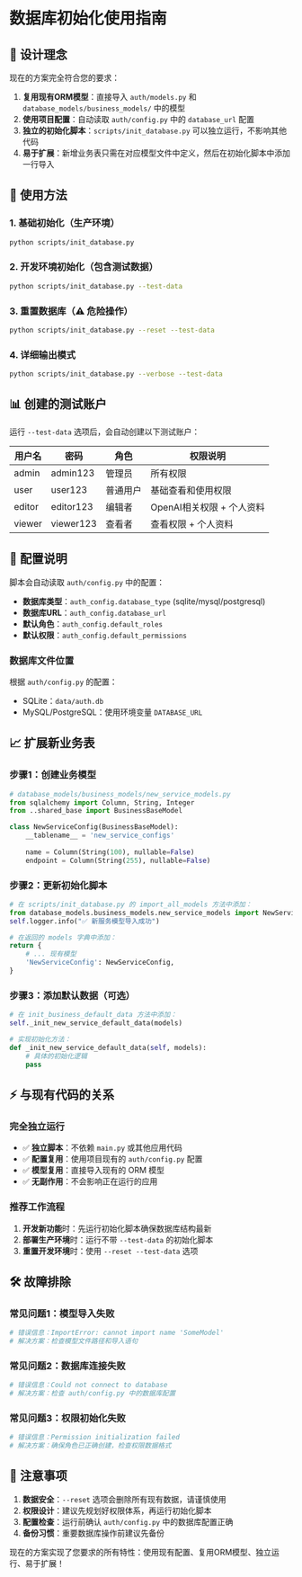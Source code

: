 # 数据库初始化使用指南

## 🎯 设计理念

现在的方案完全符合您的要求：

1. **复用现有ORM模型**：直接导入 `auth/models.py` 和 `database_models/business_models/` 中的模型
2. **使用项目配置**：自动读取 `auth/config.py` 中的 `database_url` 配置
3. **独立的初始化脚本**：`scripts/init_database.py` 可以独立运行，不影响其他代码
4. **易于扩展**：新增业务表只需在对应模型文件中定义，然后在初始化脚本中添加一行导入

## 🚀 使用方法

### 1. 基础初始化（生产环境）
```bash
python scripts/init_database.py
```

### 2. 开发环境初始化（包含测试数据）
```bash
python scripts/init_database.py --test-data
```

### 3. 重置数据库（⚠️ 危险操作）
```bash
python scripts/init_database.py --reset --test-data
```

### 4. 详细输出模式
```bash
python scripts/init_database.py --verbose --test-data
```

## 📊 创建的测试账户

运行 `--test-data` 选项后，会自动创建以下测试账户：

| 用户名 | 密码 | 角色 | 权限说明 |
|--------|------|------|----------|
| admin | admin123 | 管理员 | 所有权限 |
| user | user123 | 普通用户 | 基础查看和使用权限 |
| editor | editor123 | 编辑者 | OpenAI相关权限 + 个人资料 |
| viewer | viewer123 | 查看者 | 查看权限 + 个人资料 |

## 🔧 配置说明

脚本会自动读取 `auth/config.py` 中的配置：

- **数据库类型**：`auth_config.database_type` (sqlite/mysql/postgresql)
- **数据库URL**：`auth_config.database_url`
- **默认角色**：`auth_config.default_roles`
- **默认权限**：`auth_config.default_permissions`

### 数据库文件位置

根据 `auth/config.py` 的配置：
- SQLite：`data/auth.db`
- MySQL/PostgreSQL：使用环境变量 `DATABASE_URL`

## 📈 扩展新业务表

### 步骤1：创建业务模型
```python
# database_models/business_models/new_service_models.py
from sqlalchemy import Column, String, Integer
from ..shared_base import BusinessBaseModel

class NewServiceConfig(BusinessBaseModel):
    __tablename__ = 'new_service_configs'
    
    name = Column(String(100), nullable=False)
    endpoint = Column(String(255), nullable=False)
```

### 步骤2：更新初始化脚本
```python
# 在 scripts/init_database.py 的 import_all_models 方法中添加：
from database_models.business_models.new_service_models import NewServiceConfig
self.logger.info("✅ 新服务模型导入成功")

# 在返回的 models 字典中添加：
return {
    # ... 现有模型
    'NewServiceConfig': NewServiceConfig,
}
```

### 步骤3：添加默认数据（可选）
```python
# 在 init_business_default_data 方法中添加：
self._init_new_service_default_data(models)

# 实现初始化方法：
def _init_new_service_default_data(self, models):
    # 具体的初始化逻辑
    pass
```

## ⚡ 与现有代码的关系

### 完全独立运行
- ✅ **独立脚本**：不依赖 `main.py` 或其他应用代码
- ✅ **配置复用**：使用项目现有的 `auth/config.py` 配置
- ✅ **模型复用**：直接导入现有的 ORM 模型
- ✅ **无副作用**：不会影响正在运行的应用

### 推荐工作流程
1. **开发新功能**时：先运行初始化脚本确保数据库结构最新
2. **部署生产环境**时：运行不带 `--test-data` 的初始化脚本
3. **重置开发环境**时：使用 `--reset --test-data` 选项

## 🛠️ 故障排除

### 常见问题1：模型导入失败
```bash
# 错误信息：ImportError: cannot import name 'SomeModel'
# 解决方案：检查模型文件路径和导入语句
```

### 常见问题2：数据库连接失败
```bash
# 错误信息：Could not connect to database
# 解决方案：检查 auth/config.py 中的数据库配置
```

### 常见问题3：权限初始化失败
```bash
# 错误信息：Permission initialization failed
# 解决方案：确保角色已正确创建，检查权限数据格式
```

## 📝 注意事项

1. **数据安全**：`--reset` 选项会删除所有现有数据，请谨慎使用
2. **权限设计**：建议先规划好权限体系，再运行初始化脚本
3. **配置检查**：运行前确认 `auth/config.py` 中的数据库配置正确
4. **备份习惯**：重要数据库操作前建议先备份

现在的方案实现了您要求的所有特性：使用现有配置、复用ORM模型、独立运行、易于扩展！